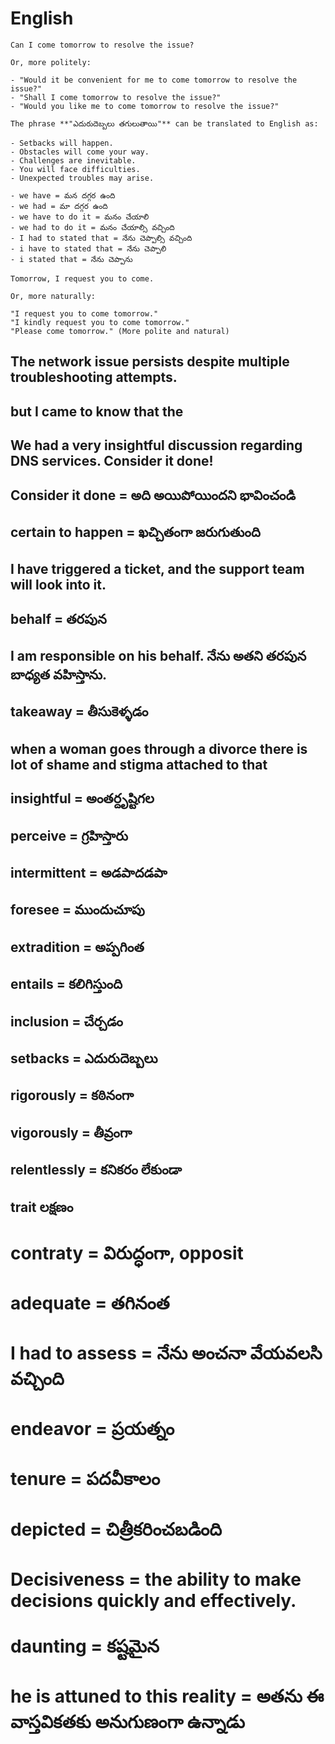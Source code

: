 # English

```
Can I come tomorrow to resolve the issue?  

Or, more politely:  

- "Would it be convenient for me to come tomorrow to resolve the issue?"  
- "Shall I come tomorrow to resolve the issue?"  
- "Would you like me to come tomorrow to resolve the issue?"
```

```
The phrase **"ఎదురుదెబ్బలు తగులుతాయి"** can be translated to English as:  

- Setbacks will happen. 
- Obstacles will come your way.
- Challenges are inevitable.
- You will face difficulties.
- Unexpected troubles may arise.
```

```
- we have = మన దగ్గర ఉంది
- we had = మా దగ్గర ఉంది
- we have to do it = మనం చేయాలి
- we had to do it = మనం చేయాల్సి వచ్చింది
- I had to stated that = నేను చెప్పాల్సి వచ్చింది
- i have to stated that = నేను చెప్పాలి
- i stated that = నేను చెప్పాను
```

```
Tomorrow, I request you to come.  

Or, more naturally:  

"I request you to come tomorrow."  
"I kindly request you to come tomorrow."  
"Please come tomorrow." (More polite and natural)
```
## The network issue persists despite multiple troubleshooting attempts.
## but I came to know that the
## We had a very insightful discussion regarding DNS services. Consider it done!
## Consider it done = అది అయిపోయిందని భావించండి
## certain to happen = ఖచ్చితంగా జరుగుతుంది
## I have triggered a ticket, and the support team will look into it.
## behalf = తరపున
## I am responsible on his behalf. నేను అతని తరపున బాధ్యత వహిస్తాను.
## takeaway = తీసుకెళ్ళడం
## when a woman goes through a divorce there is lot of shame and stigma attached to that
## insightful = అంతర్దృష్టిగల
## perceive = గ్రహిస్తారు
## intermittent = అడపాదడపా
## foresee = ముందుచూపు
## extradition = అప్పగింత
## entails = కలిగిస్తుంది
## inclusion = చేర్చడం
## setbacks = ఎదురుదెబ్బలు
## rigorously = కఠినంగా
## vigorously = తీవ్రంగా
## relentlessly = కనికరం లేకుండా
## trait లక్షణం
# contraty = విరుద్ధంగా, opposit
# adequate = తగినంత
# I had to assess = నేను అంచనా వేయవలసి వచ్చింది
# endeavor = ప్రయత్నం
# tenure = పదవీకాలం
# depicted = చిత్రీకరించబడింది
# Decisiveness = the ability to make decisions quickly and effectively.
# daunting = కష్టమైన
# he is attuned to this reality = అతను ఈ వాస్తవికతకు అనుగుణంగా ఉన్నాడు
